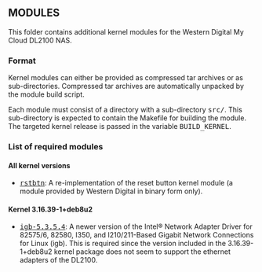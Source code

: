 ## MODULES

This folder contains additional kernel modules for the Western Digital My Cloud
DL2100 NAS.


### Format

Kernel modules can either be provided as compressed tar archives or as
sub-directories. Compressed tar archives are automatically unpacked by the
module build script.

Each module must consist of a directory with a sub-directory <samp>src/</samp>.
This sub-directory is expected to contain the Makefile for building the module.
The targeted kernel release is passed in the variable <samp>BUILD\_KERNEL</samp>.


### List of required modules

#### All kernel versions

- <samp>[rstbtn](./rstbtn/)</samp>:
  A re-implementation of the reset button kernel module (a module provided by
  Western Digital in binary form only).

#### Kernel 3.16.39-1+deb8u2

- <samp>[igb-5.3.5.4](./igb-5.3.5.4.tar.gz)</samp>:
  A newer version of the Intel® Network Adapter Driver for 82575/6, 82580,
  I350, and I210/211-Based Gigabit Network Connections for Linux (igb). This
  is required since the version included in the 3.16.39-1+deb8u2 kernel
  package does not seem to support the ethernet adapters of the DL2100.


